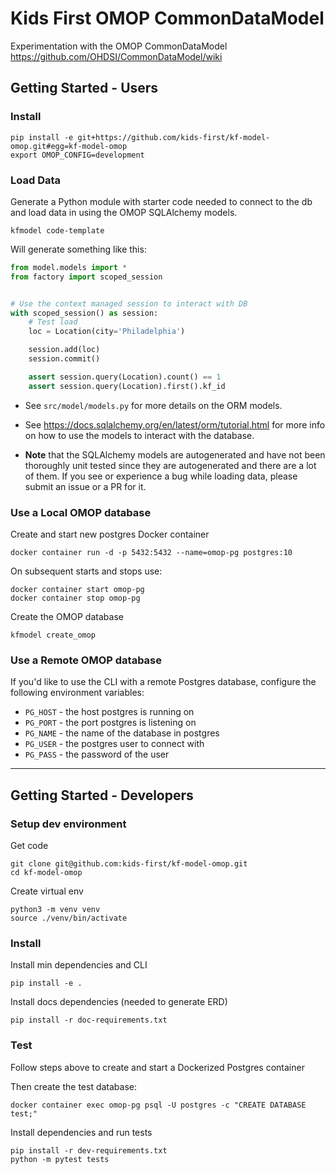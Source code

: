 # Kids First OMOP CommonDataModel
Experimentation with the OMOP CommonDataModel
https://github.com/OHDSI/CommonDataModel/wiki

## Getting Started - Users

### Install
```
pip install -e git+https://github.com/kids-first/kf-model-omop.git#egg=kf-model-omop
export OMOP_CONFIG=development
```

### Load Data
Generate a Python module with starter code needed to connect to the db and
load data in using the OMOP SQLAlchemy models.
```
kfmodel code-template
```

Will generate something like this:
```python
from model.models import *
from factory import scoped_session


# Use the context managed session to interact with DB
with scoped_session() as session:
    # Test load
    loc = Location(city='Philadelphia')

    session.add(loc)
    session.commit()

    assert session.query(Location).count() == 1
    assert session.query(Location).first().kf_id
```

- See `src/model/models.py` for more details on the ORM models.

- See https://docs.sqlalchemy.org/en/latest/orm/tutorial.html for more info
on how to use the models to interact with the database.

- **Note** that the SQLAlchemy models are autogenerated and have not been thoroughly
unit tested since they are autogenerated and there are a lot of them. If you see or experience a bug while loading data, please submit an issue or a PR for it.

### Use a Local OMOP database
Create and start new postgres Docker container
```
docker container run -d -p 5432:5432 --name=omop-pg postgres:10
```
On subsequent starts and stops use:
```
docker container start omop-pg
docker container stop omop-pg
```

Create the OMOP database
```
kfmodel create_omop
```

### Use a Remote OMOP database
If you'd like to use the CLI with a remote Postgres database, configure the
following environment variables:

- `PG_HOST` - the host postgres is running on
- `PG_PORT` - the port postgres is listening on
- `PG_NAME` - the name of the database in postgres
- `PG_USER` - the postgres user to connect with
- `PG_PASS` - the password of the user

------------------------------------------------------------------------
## Getting Started - Developers

### Setup dev environment
Get code
```
git clone git@github.com:kids-first/kf-model-omop.git
cd kf-model-omop
```
Create virtual env
```
python3 -m venv venv
source ./venv/bin/activate
```

### Install
Install min dependencies and CLI
```
pip install -e .
```
Install docs dependencies (needed to generate ERD)
```
pip install -r doc-requirements.txt
```

### Test
Follow steps above to create and start a Dockerized Postgres container

Then create the test database:
```
docker container exec omop-pg psql -U postgres -c "CREATE DATABASE test;"
```

Install dependencies and run tests
```
pip install -r dev-requirements.txt
python -m pytest tests
```
